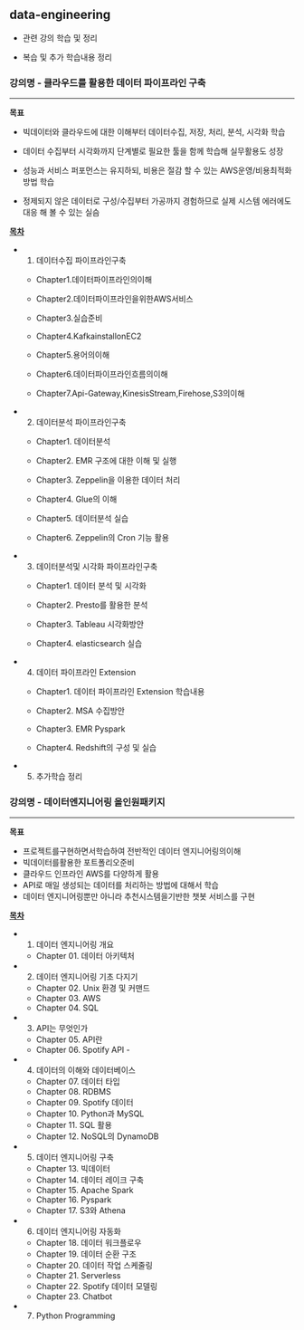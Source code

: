## data-engineering

- 관련 강의 학습 및 정리

- 복습 및 추가 학습내용 정리


### 강의명 - 클라우드를 활용한 데이터 파이프라인 구축

---


**목표**

- 빅데이터와 클라우드에 대한 이해부터 데이터수집, 저장, 처리, 분석, 시각화 학습

- 데이터 수집부터 시각화까지 단계별로 필요한 툴을 함께 학습해 실무활용도 성장

- 성능과 서비스 퍼포먼스는 유지하되, 비용은 절감 할 수 있는 AWS운영/비용최적화 방법 학습

- 정제되지 않은 데이터로 구성/수집부터 가공까지 경험하므로 실제 시스템 에러에도 대응 해 볼 수 있는 실슴

**[목차](https://storage.googleapis.com/static.fastcampus.co.kr/prod/uploads/202112/154445-24/[%ED%8C%A8%EC%8A%A4%ED%8A%B8%EC%BA%A0%ED%8D%BC%EC%8A%A4]-%EA%B5%90%EC%9C%A1%EA%B3%BC%EC%A0%95%EC%86%8C%EA%B0%9C%EC%84%9C-%EC%98%AC%EC%9D%B8%EC%9B%90-%ED%8C%A8%ED%82%A4%EC%A7%80---%ED%81%B4%EB%9D%BC%EC%9A%B0%EB%93%9C%EB%A5%BC-%ED%99%9C%EC%9A%A9%ED%95%9C-%EB%8D%B0%EC%9D%B4%ED%84%B0-%ED%8C%8C%EC%9D%B4%ED%94%84%EB%9D%BC%EC%9D%B8-%EA%B5%AC%EC%B6%95.pdf)**

- 01. 데이터수집 파이프라인구축

  - Chapter1.데이터파이프라인의이해

  - Chapter2.데이터파이프라인을위한AWS서비스

  - Chapter3.실습준비

  - Chapter4.KafkainstallonEC2

  - Chapter5.용어의이해

  - Chapter6.데이터파이프라인흐름의이해

  - Chapter7.Api-Gateway,KinesisStream,Firehose,S3의이해

- 02. 데이터분석 파이프라인구축

  - Chapter1. 데이터분석

  - Chapter2. EMR 구조에 대한 이해 및 실행

  - Chapter3. Zeppelin을 이용한 데이터 처리

  - Chapter4. Glue의 이해

  - Chapter5. 데이터분석 실습

  - Chapter6. Zeppelin의 Cron 기능 활용

- 03. 데이터분석및 시각화 파이프라인구축

  - Chapter1. 데이터 분석 및 시각화

  - Chapter2. Presto를 활용한 분석

  - Chapter3. Tableau 시각화방안

  - Chapter4. elasticsearch 실습

- 04. 데이터 파이프라인 Extension

  - Chapter1. 데이터 파이프라인 Extension 학습내용

  - Chapter2. MSA 수집방안

  - Chapter3. EMR Pyspark

  - Chapter4. Redshift의 구성 및 실습

- 05. 추가학습 정리

### 강의명 - 데이터엔지니어링 올인원패키지

---

**목표**

- 프로젝트를구현하면서학습하여 전반적인 데이터 엔지니어링의이해
- 빅데이터를활용한 포트폴리오준비
- 클라우드 인프라인 AWS를 다양하게 활용
- API로 매일 생성되는 데이터를 처리하는 방법에 대해서 학습
- 데이터 엔지니어링뿐만 아니라 추천시스템을기반한 챗봇 서비스를 구현

**[목차](https://storage.googleapis.com/static.fastcampus.co.kr/prod/uploads/202007/103927-166/[%ED%8C%A8%EC%8A%A4%ED%8A%B8%EC%BA%A0%ED%8D%BC%EC%8A%A4]-%EA%B5%90%EC%9C%A1%EA%B3%BC%EC%A0%95%EC%86%8C%EA%B0%9C%EC%84%9C-%EB%8D%B0%EC%9D%B4%ED%84%B0-%EC%97%94%EC%A7%80%EB%8B%88%EC%96%B4%EB%A7%81.pdf)**

- 01. 데이터 엔지니어링 개요
  - Chapter 01. 데이터 아키텍처 

- 02. 데이터 엔지니어링 기초 다지기
  - Chapter 02. Unix 환경 및 커맨드
  - Chapter 03. AWS 
  - Chapter 04. SQL

- 03. API는 무엇인가
  - Chapter 05. API란 
  - Chapter 06. Spotify API -

- 04. 데이터의 이해와 데이터베이스
  - Chapter 07. 데이터 타입
  - Chapter 08. RDBMS 
  - Chapter 09. Spotify 데이터
  - Chapter 10. Python과 MySQL
  - Chapter 11. SQL 활용 
  - Chapter 12. NoSQL의 DynamoDB

- 05. 데이터 엔지니어링 구축
  - Chapter 13. 빅데이터
  - Chapter 14. 데이터 레이크 구축
  - Chapter 15. Apache Spark 
  - Chapter 16. Pyspark
  - Chapter 17. S3와 Athena

- 06. 데이터 엔지니어링 자동화
  - Chapter 18. 데이터 워크플로우 
  - Chapter 19. 데이터 순환 구조 
  - Chapter 20. 데이터 작업 스케줄링
  - Chapter 21. Serverless
  - Chapter 22. Spotify 데이터 모델링
  - Chapter 23. Chatbot 

- 07. Python Programming
